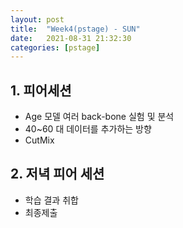 ```yaml
---
layout: post
title:  "Week4(pstage) - SUN"
date:   2021-08-31 21:32:30
categories: [pstage]
---
```


## 1. 피어세션
* Age 모델 여러 back-bone 실험 및 분석
* 40~60 대 데이터를 추가하는 방향
* CutMix

## 2. 저녁 피어 세션
* 학습 결과 취합
* 최종제출